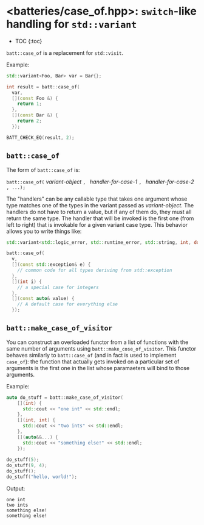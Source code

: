 # <batteries/case_of.hpp>: `switch`-like handling for `std::variant`

* TOC
{:toc}

`batt::case_of` is a replacement for `std::visit`.

Example:

```c++
std::variant<Foo, Bar> var = Bar{};

int result = batt::case_of(
  var,
  [](const Foo &) {
    return 1;
  },
  [](const Bar &) {
    return 2;
  });

BATT_CHECK_EQ(result, 2);
```
## `batt::case_of`

The form of `batt::case_of` is:

`batt::case_of(` _variant-object_ `, ` _handler-for-case-1_ `, ` _handler-for-case-2_ `, ...);`

The "handlers" can be any callable type that takes one argument whose type matches one of the types in the variant passed as _variant-object_.  The handlers do not have to return a value, but if any of them do, they must all return the same type.  The handler that will be invoked is the first one (from left to right) that is invokable for a given variant case type.  This behavior allows you to write things like:

```c++
std::variant<std::logic_error, std::runtime_error, std::string, int, double> v;

batt::case_of(
  v, 
  [](const std::exception& e) {
    // common code for all types deriving from std::exception
  },
  [](int i) {
    // a special case for integers
  },
  [](const auto& value) {
    // A default case for everything else
  });
```

## `batt::make_case_of_visitor`

You can construct an overloaded functor from a list of functions with the same number of arguments using `batt::make_cose_of_visitor`.  This functor behaves similarly to `batt::case_of` (and in fact is used to implement `case_of`): the function that actually gets invoked on a particular set of arguments is the first one in the list whose paramaeters will bind to those arguments.

Example:

```c++
auto do_stuff = batt::make_case_of_visitor(
    [](int) {
      std::cout << "one int" << std::endl;
    },
    [](int, int) {
      std::cout << "two ints" << std::endl;
    },
    [](auto&&...) {
      std::cout << "something else!" << std::endl;
    });
    
do_stuff(5);
do_stuff(9, 4);
do_stuff();
do_stuff("hello, world!");
```

Output:

```shell
one int
two ints
something else!
something else!
```
